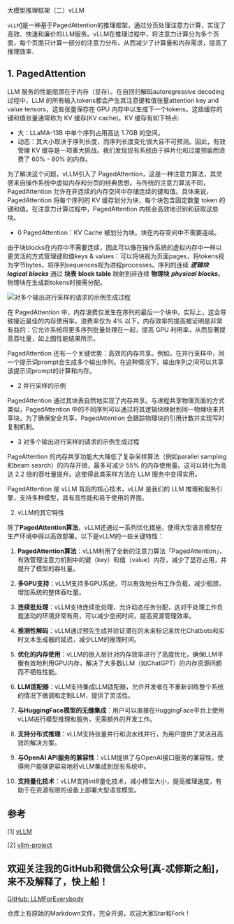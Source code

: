 大模型推理框架（二）vLLM

`vLLM`[1](#refer-anchor-1)是一种基于PagedAttention的推理框架，通过分页处理注意力计算，实现了高效、快速和廉价的LLM服务。vLLM在推理过程中，将注意力计算分为多个页面，每个页面只计算一部分的注意力分布，从而减少了计算量和内存需求，提高了推理效率.

## 1. PagedAttention

LLM 服务的性能瓶颈在于内存（显存）。在自回归解码autoregressive decoding过程中，LLM 的所有输入tokens都会产生其注意键和值张量attention key and value tensors，这些张量保存在 GPU 内存中以生成下一个tokens。这些缓存的键和值张量通常称为 KV 缓存(KV cache)。KV 缓存有如下特点:

- 大：LLaMA-13B 中单个序列占用高达 1.7GB 的空间。
- 动态：其大小取决于序列长度，而序列长度变化很大且不可预测。因此，有效管理 KV 缓存是一项重大挑战。我们发现现有系统由于碎片化和过度预留而浪费了 60% - 80% 的内存。

为了解决这个问题，vLLM引入了 PagedAttention，这是一种注意力算法，其灵感来自操作系统中虚拟内存和分页的经典思想。与传统的注意力算法不同，PagedAttention 允许在非连续的内存空间中存储连续的键和值。具体来说，PagedAttention 将每个序列的 KV 缓存划分为块，每个块包含固定数量 token 的键和值。在注意力计算过程中，PagedAttention 内核会高效地识别和获取这些块。


- 0 
PagedAttention：KV Cache 被划分为块。块在内存空间中不需要连续。


由于块blocks在内存中不需要连续，因此可以像在操作系统的虚拟内存中一样以更灵活的方式管理键和值keys & values：可以将块视为页面pages，将tokens视为字节bytes，将序列sequences视为进程processes。序列的连续 ***逻辑块*** ***logical blocks*** 通过 **块表** **block table** 映射到非连续 **物理块** ***physical blocks***。物理块在生成新tokens时按需分配。

![对多个输出进行采样的请求的示例生成过程](-1)


在 PagedAttention 中，内存浪费仅发生在序列的最后一个块中。实际上，这会导致接近最佳的内存使用率，浪费率仅为 4% 以下。内存效率的提高被证明是非常有益的：它允许系统将更多序列批量处理在一起，提高 GPU 利用率，从而显著提高吞吐量，如上图性能结果所示。

PagedAttention 还有一个关键优势：高效的内存共享。例如，在并行采样中，同一个提示词prompt会生成多个输出序列。在这种情况下，输出序列之间可以共享该提示词prompt的计算和内存。

- 2
并行采样的示例

PagedAttention 通过其块表自然地实现了内存共享。与进程共享物理页面的方式类似，PagedAttention 中的不同序列可以通过将其逻辑块映射到同一物理块来共享块。为了确保安全共享，PagedAttention 会跟踪物理块的引用计数并实现写时复制机制。

- 3
对多个输出进行采样的请求的示例生成过程

PageAttention 的内存共享功能大大降低了复杂采样算法（例如parallel sampling和beam search）的内存开销，最多可减少 55% 的内存使用量。这可以转化为高达 2.2 倍的吞吐量提升。这使得此类采样方法在 LLM 服务中变得实用。

PagedAttention 是 vLLM 背后的核心技术，vLLM 是我们的 LLM 推理和服务引擎，支持多种模型，具有高性能和易于使用的界面。

2. vLLM的其它特性

除了**PagedAttention算法**，vLLM还通过一系列优化措施，使得大型语言模型在生产环境中得以高效部署。以下是vLLM的一些关键特性：

1. **PagedAttention算法**：vLLM利用了全新的注意力算法「PagedAttention」，有效管理注意力机制中的键（key）和值（value）内存，减少了显存占用，并提升了模型的吞吐量。

2. **多GPU支持**：vLLM支持多GPU系统，可以有效地分布工作负载，减少瓶颈，增加系统的整体吞吐量。

3. **连续批处理**：vLLM支持连续批处理，允许动态任务分配，这对于处理工作负载波动的环境非常有用，可以减少空闲时间，提高资源管理效率。

4. **推测性解码**：vLLM通过预先生成并验证潜在的未来标记来优化Chatbots和实时文本生成器的延迟，减少LLM的推理时间。

5. **优化的内存使用**：vLLM的嵌入层针对内存效率进行了高度优化，确保LLM平衡有效地利用GPU内存，解决了大多数LLM（如ChatGPT）的内存资源问题而不牺牲性能。

6. **LLM适配器**：vLLM支持集成LLM适配器，允许开发者在不重新训练整个系统的情况下微调和定制LLM，提供了灵活性。

7. **与HuggingFace模型的无缝集成**：用户可以直接在HuggingFace平台上使用vLLM进行模型推理和服务，无需额外的开发工作。

8. **支持分布式推理**：vLLM支持张量并行和流水线并行，为用户提供了灵活且高效的解决方案。

9. **与OpenAI API服务的兼容性**：vLLM提供了与OpenAI接口服务的兼容性，使得用户能够更容易地将vLLM集成到现有系统中。

10. **支持量化技术**：vLLM支持int8量化技术，减小模型大小，提高推理速度，有助于在资源有限的设备上部署大型语言模型。

## 参考

<div id="refer-anchor-1"></div>

[1] [vLLM](https://docs.vllm.ai/en/latest/)

<div id="refer-anchor-2"></div>

[2] [vllm-project](https://github.com/vllm-project/vllm)

## 欢迎关注我的GitHub和微信公众号[真-忒修斯之船]，来不及解释了，快上船！

[GitHub: LLMForEverybody](https://github.com/luhengshiwo/LLMForEverybody)

仓库上有原始的Markdown文件，完全开源，欢迎大家Star和Fork！